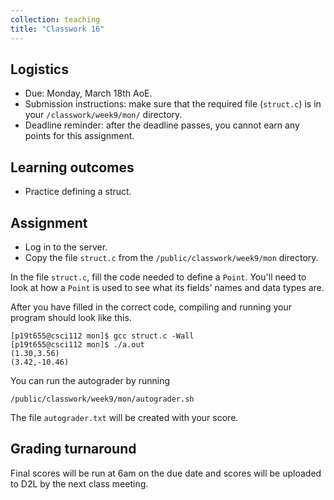 ```yaml
---
collection: teaching
title: "Classwork 16"
---
```


## Logistics
* Due: Monday, March 18th AoE.
* Submission instructions: make sure that the required file (`struct.c`) is in your
	`/classwork/week9/mon/` directory.
* Deadline reminder: after the deadline passes, you cannot earn any points for
	this assignment.

## Learning outcomes
* Practice defining a struct.

## Assignment

* Log in to the server.
* Copy the file `struct.c` from the `/public/classwork/week9/mon`
	directory.

In the file `struct.c`, fill the code needed to define a `Point`. You'll need to look at how a `Point` is used to see what its fields' names and data types are.

After you have
filled in the correct code, compiling and running your program should look like
this.

```
[p19t655@csci112 mon]$ gcc struct.c -Wall
[p19t655@csci112 mon]$ ./a.out
(1.30,3.56)
(3.42,-10.46)
```

You can run the autograder by running

```
/public/classwork/week9/mon/autograder.sh
```

The file `autograder.txt` will be created with your score.

## Grading turnaround
Final scores will be run at 6am on the due date and scores will be
uploaded to D2L by the next class meeting.
